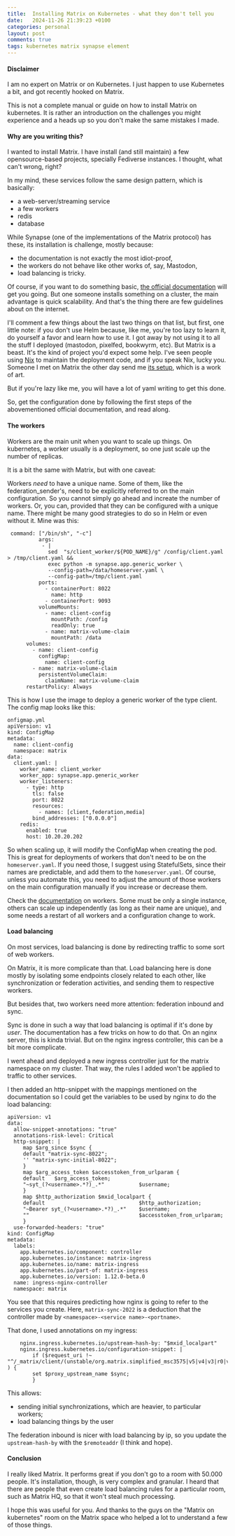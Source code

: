 ```yaml
---
title:  Installing Matrix on Kubernetes - what they don't tell you
date:   2024-11-26 21:39:23 +0100
categories: personal
layout: post
comments: true
tags: kubernetes matrix synapse element
---
```


#### Disclaimer

I am no expert on Matrix or on Kubernetes. I just happen to use Kubernetes a bit, and got recently hooked on Matrix.

This is not a complete manual or guide on how to install Matrix on kubernetes. It is rather an introduction on the challenges you might experience and a heads up so you don't make the same mistakes I made.

#### Why are you writing this?

I wanted to install Matrix. I have install (and still maintain) a few opensource-based projects, specially Fediverse instances. I thought, what can't wrong, right? 

In my mind, these services follow the same design pattern, which is basically:

- a web-server/streaming service
- a few workers
- redis
- database

While Synapse (one of the implementations of the Matrix protocol) has these, its installation is challenge, mostly because:

- the documentation is not exactly the most idiot-proof,
- the workers do not behave like other works of, say, Mastodon,
- load balancing is tricky.

Of course, if you want to do something basic, [the official documentation](https://matrix.org/docs/older/understanding-synapse-hosting/) will get you going. But one someone installs something on a cluster, the main advantage is quick scalability. And that's the thing there are few guidelines about on the internet.

I'll comment a few things about the last two things on that list, but first, one little note: if you don't use Helm because, like me, you're too lazy to learn it, do yourself a favor and learn how to use it. I got away by not using it to all the stuff I deployed (mastodon, pixelfed, bookwyrm, etc). But Matrix is a beast. It's the kind of project you'd expect some help. I've seen people using [Nix](https://nix.dev/tutorials/nix-language.html) to maintain the deployment code, and if you speak Nix, lucky you. Someone I met on Matrix the other day send me [its setup](https://cgit.rory.gay/Rory-Open-Architecture.git/tree/host/Rory-nginx/services/matrix), which is a work of art.

But if you're lazy like me, you will have a lot of yaml writing to get this done.

So, get the configuration done by following the first steps of the abovementioned official documentation, and read along.

#### The workers

Workers are the main unit when you want to scale up things. On kubernetes, a worker usually is a deployment, so one just scale up the number of replicas.

It is a bit the same with Matrix, but with one caveat: 

Workers _need_ to have a unique name. Some of them, like the federation_sender's, need to be explicitly referred to on the main configuration. So you cannot simply go ahead and increate the number of workers. Or, you can, provided that they can be configured with a unique name. There might be many good strategies to do so in Helm or even without it. Mine was this:

```
 command: ["/bin/sh", "-c"]
          args:
           - |
             sed  "s/client_worker/${POD_NAME}/g" /config/client.yaml > /tmp/client.yaml &&
             exec python -m synapse.app.generic_worker \
             --config-path=/data/homeserver.yaml \
             --config-path=/tmp/client.yaml
          ports:
            - containerPort: 8022
              name: http
            - containerPort: 9093
          volumeMounts:
            - name: client-config
              mountPath: /config
              readOnly: true
            - name: matrix-volume-claim
              mountPath: /data
      volumes:
        - name: client-config
          configMap:
            name: client-config
        - name: matrix-volume-claim
          persistentVolumeClaim:
            claimName: matrix-volume-claim
      restartPolicy: Always
```
This is how I use the image to deploy a generic worker of the type client. The config map looks like this: 

```
onfigmap.yml
apiVersion: v1
kind: ConfigMap
metadata:
  name: client-config
  namespace: matrix
data:
  client.yaml: |
    worker_name: client_worker
    worker_app: synapse.app.generic_worker
    worker_listeners:
      - type: http
        tls: false
        port: 8022
        resources:
          - names: [client,federation,media]
        bind_addresses: ["0.0.0.0"]
    redis:
      enabled: true
      host: 10.20.20.202
```

So when scaling up, it will modify the ConfigMap when creating the pod. This is great for deployments of workers that don't need to be on the `homeserver.yaml`. If you need those, I suggest using StatefulSets, since their names are predictable, and add them to the `homeserver.yaml`. Of course, unless you automate this, you need to adjust the amount of those workers on the main configuration manually if you increase or decrease them.

Check the [documentation](https://element-hq.github.io/synapse/latest/workers.html) on workers. Some must be only a single instance, others can scale up independently (as long as their name are unique), and some needs a restart of all workers and a configuration change to work.

#### Load balancing

On most services, load balancing is done by redirecting traffic to some sort of web workers. 

On Matrix, it is more complicate than that. Load balancing here is done mostly by isolating some endpoints closely related to each other, like synchronization or federation activities, and sending them to respective workers.

But besides that, two workers need more attention: federation inbound and sync.

Sync is done in such a way that load balancing is optimal if it's done by _user_. The documentation has a few tricks on how to do that. On an nginx server, this is kinda trivial. But on the nginx ingress controller, this can be a bit more complicate.

I went ahead and deployed a new ingress controller just for the matrix namespace on my cluster. That way, the rules I added won't be applied to traffic to other services.

I then added an http-snippet with the mappings mentioned on the documentation so I could get the variables to be used by nginx to do the load balancing: 

```
apiVersion: v1
data:
  allow-snippet-annotations: "true"
  annotations-risk-level: Critical
  http-snippet: |
     map $arg_since $sync {
     default "matrix-sync-8022";
     '' "matrix-sync-initial-8022";
     }
     map $arg_access_token $accesstoken_from_urlparam {
     default   $arg_access_token;
     "~syt_(?<username>.*?)_.*"           $username;
     }
     map $http_authorization $mxid_localpart {
     default                              $http_authorization;
     "~Bearer syt_(?<username>.*?)_.*"    $username;
     ""                                   $accesstoken_from_urlparam;
     }
  use-forwarded-headers: "true"
kind: ConfigMap
metadata:
  labels:
    app.kubernetes.io/component: controller
    app.kubernetes.io/instance: matrix-ingress
    app.kubernetes.io/name: matrix-ingress
    app.kubernetes.io/part-of: matrix-ingress
    app.kubernetes.io/version: 1.12.0-beta.0
  name: ingress-nginx-controller
  namespace: matrix
```

You see that this requires predicting how nginx is going to refer to the services you create. Here, `matrix-sync-2022` is a deduction that the controller made by `<namespace>-<service name>-<portname>`.

That done, I used annotations on my ingress: 

```
    nginx.ingress.kubernetes.io/upstream-hash-by: "$mxid_localpart"
    nginx.ingress.kubernetes.io/configuration-snippet: |
        if ($request_uri !~ "^/_matrix/client/(unstable/org.matrix.simplified_msc3575|v5|v4|v3|r0|v1)/sync" ) {
        set $proxy_upstream_name $sync;
        }
```

This allows:
- sending initial synchronizations, which are heavier, to particular workers;
- load balancing things by the user

The federation inbound is nicer with load balancing by ip, so you update the `upstream-hash-by` with the `$remoteaddr` (I think and hope).

#### Conclusion


I really liked Matrix. It performs great if you don't go to a room with 50.000 people. It's installation, though, is very complex and granular. I heard that there are people that even create load balancing rules for a particular room, such as Matrix HQ, so that it won't steal much processing. 

I hope this was useful for you. And thanks to the guys on the "Matrix on kubernetes" room on the Matrix space who helped a lot to understand a few of those things.

